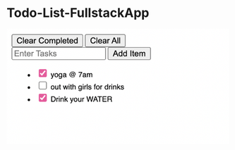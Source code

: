 # Todo-List-FullstackApp
<img src="https://github.com/daphnyemily/Todo-List-FullstackApp/blob/main/todoList.png">
